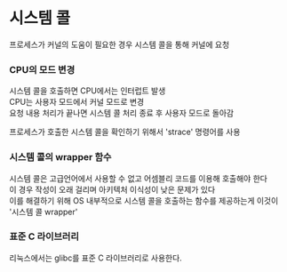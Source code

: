 # 시스템 콜

프로세스가 커널의 도움이 필요한 경우 시스템 콜을 통해 커널에 요청

### CPU의 모드 변경

시스템 콜을 호출하면 CPU에서는 인터럽트 발생   
CPU는 사용자 모드에서 커널 모드로 변경   
요청 내용 처리가 끝나면 시스템 콜 처리 종료 후 사용자 모드로 돌아감   
   


   프로세스가 호출한 시스템 콜을 확인하기 위해서 'strace' 명령어를 사용

### 시스템 콜의 wrapper 함수

시스템 콜은 고급언어에서 사용할 수 없고 어셈블리 코드를 이용해 호출해야 한다   
이 경우 작성이 오래 걸리며 아키텍처 이식성이 낮은 문제가 있다   
이를 해결하기 위해 OS 내부적으로 시스템 콜을 호출하는 함수를 제공하는게 이것이 '시스템 콜 wrapper'

### 표준 C 라이브러리

리눅스에서는 glibc를 표준 C 라이브러리로 사용한다.



